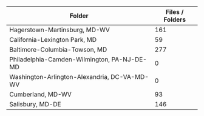 | Folder                                       |   Files / Folders |
|----------------------------------------------|-------------------|
| Hagerstown-Martinsburg, MD-WV                |               161 |
| California-Lexington Park, MD                |                59 |
| Baltimore-Columbia-Towson, MD                |               277 |
| Philadelphia-Camden-Wilmington, PA-NJ-DE-MD  |                 0 |
| Washington-Arlington-Alexandria, DC-VA-MD-WV |                 0 |
| Cumberland, MD-WV                            |                93 |
| Salisbury, MD-DE                             |               146 |